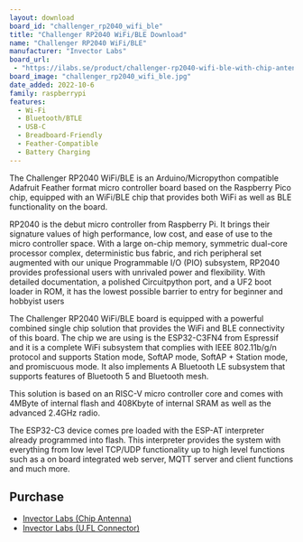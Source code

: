 ```yaml
---
layout: download
board_id: "challenger_rp2040_wifi_ble"
title: "Challenger RP2040 WiFi/BLE Download"
name: "Challenger RP2040 WiFi/BLE"
manufacturer: "Invector Labs"
board_url:
 - "https://ilabs.se/product/challenger-rp2040-wifi-ble-with-chip-antenna/"
board_image: "challenger_rp2040_wifi_ble.jpg"
date_added: 2022-10-6
family: raspberrypi
features:
  - Wi-Fi
  - Bluetooth/BTLE
  - USB-C
  - Breadboard-Friendly
  - Feather-Compatible
  - Battery Charging
---
```


The Challenger RP2040 WiFi/BLE is an Arduino/Micropython compatible Adafruit Feather format micro controller board based on the Raspberry Pico chip, equipped with an WiFi/BLE chip that provides both WiFi as well as BLE functionality on the board.

RP2040 is the debut micro controller from Raspberry Pi. It brings their signature values of high performance, low cost, and ease of use to the micro controller space. With a large on-chip memory, symmetric dual-core processor complex, deterministic bus fabric, and rich peripheral set augmented with our unique Programmable I/O (PIO) subsystem, RP2040 provides professional users with unrivaled power and flexibility. With detailed documentation, a polished Circuitpython port, and a UF2 boot loader in ROM, it has the lowest possible barrier to entry for beginner and hobbyist users

The Challenger RP2040 WiFi/BLE board is equipped with a powerful combined single chip solution that provides the WiFi and BLE connectivity of this board. The chip we are using is the ESP32-C3FN4 from Espressif and it is a complete WiFi subsystem that complies with IEEE 802.11b/g/n protocol and supports Station mode, SoftAP mode, SoftAP + Station mode, and promiscuous mode. It also implements A Bluetooth LE subsystem that supports features of Bluetooth 5 and Bluetooth mesh.

This solution is based on an RISC-V micro controller core and comes with 4MByte of internal flash and 408Kbyte of internal SRAM as well as the advanced 2.4GHz radio.

The ESP32-C3 device comes pre loaded with the ESP-AT interpreter already programmed into flash. This interpreter provides the system with everything from low level TCP/UDP functionality up to high level functions such as a on board integrated web server, MQTT server and client functions and much more.

## Purchase

* [Invector Labs (Chip Antenna)](https://ilabs.se/product/challenger-rp2040-wifi-ble-with-chip-antenna/)
* [Invector Labs (U.FL Connector)](https://ilabs.se/product/challenger-rp2040-wifi-ble-with-u-fl-connector/)

